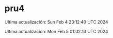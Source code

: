 # pru4
Ultima actualización: Sun Feb  4 23:12:40 UTC 2024

Ultima actualización: Mon Feb  5 01:02:13 UTC 2024

